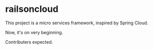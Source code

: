 # railsoncloud
This project is a micro services framework, inspired by Spring Cloud.

Now, it's on very beginning.

Contributers expected.
